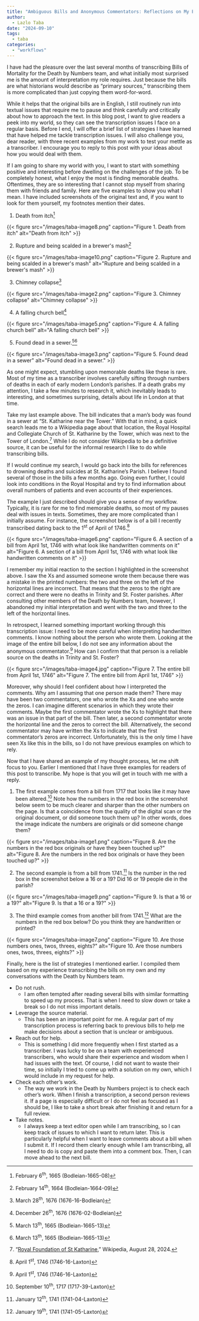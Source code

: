 ```yaml
---
title: "Ambiguous Bills and Anonymous Commentators: Reflections on My Experience Transcribing the Bills of Mortality"
author:
  - Lazlo Taba
date: "2024-09-10"
tags:
  - taba
categories:
  - "workflows"
---
```


I have had the pleasure over the last several months of transcribing Bills of Mortality for the Death by Numbers team, and what initially most surprised me is the amount of interpretation my role requires. Just because the bills are what historians would describe as “primary sources,” transcribing them is more complicated than just copying them word-for-word.

While it helps that the original bills are in English, I still routinely run into textual issues that require me to pause and think carefully and critically about how to approach the text. In this blog post, I want to give readers a peek into my world, so they can see the transcription issues I face on a regular basis. Before I end, I will offer a brief list of strategies I have learned that have helped me tackle transcription issues. I will also challenge you, dear reader, with three recent examples from my work to test your mettle as a transcriber. I encourage you to reply to this post with your ideas about how you would deal with them.

If I am going to share my world with you, I want to start with something positive and interesting before dwelling on the challenges of the job. To be completely honest, what I enjoy the most is finding memorable deaths. Oftentimes, they are so interesting that I cannot stop myself from sharing them with friends and family. Here are five examples to show you what I mean. I have included screenshots of the original text and, if you want to look for them yourself, my footnotes mention their dates.

1. Death from itch[^1]

{{< figure src="/images/taba-image8.png" caption="Figure 1. Death from itch" alt="Death from itch" >}}

2. Rupture and being scalded in a brewer's mash[^2]

{{< figure src="/images/taba-image10.png" caption="Figure 2. Rupture and being scalded in a brewer's mash" alt="Rupture and being scalded in a brewer's mash" >}}

3. Chimney collapse[^3]

{{< figure src="/images/taba-image2.png" caption="Figure 3. Chimney collapse" alt="Chimney collapse" >}}

4. A falling church bell[^4]

{{< figure src="/images/taba-image5.png" caption="Figure 4. A falling church bell" alt="A falling church bell" >}}

5. Found dead in a sewer.[^6][^7]

{{< figure src="/images/taba-image3.png" caption="Figure 5. Found dead in a sewer" alt="Found dead in a sewer." >}}

As one might expect, stumbling upon memorable deaths like these is rare. Most of my time as a transcriber involves carefully sifting through numbers of deaths in each of early modern London’s parishes. If a death grabs my attention, I take a few minutes to research it, which inevitably leads to interesting, and sometimes surprising, details about life in London at that time.

Take my last example above. The bill indicates that a man’s body was found in a sewer at “St. Katharine near the Tower.” With that in mind, a quick search leads me to a Wikipedia page about that location, the Royal Hospital and Collegiate Church of St. Katharine by the Tower, which was next to the Tower of London.[^8] While I do not consider Wikipedia to be a definitive source, it can be useful for the informal research I like to do while transcribing bills.

If I would continue my search, I would go back into the bills for references to drowning deaths and suicides at St. Katharine’s Parish. I believe I found several of those in the bills a few months ago. Going even further, I could look into conditions in the Royal Hospital and try to find information about overall numbers of patients and even accounts of their experiences.

The example I just described should give you a sense of my workflow. Typically, it is rare for me to find memorable deaths, so most of my pauses deal with issues in texts. Sometimes, they are more complicated than I initially assume. For instance, the screenshot below is of a bill I recently transcribed dating back to the 1<sup>st</sup> of April of 1746.[^9]

{{< figure src="/images/taba-image6.png" caption="Figure 6. A section of a bill from April 1st, 1746 with what look like handwritten comments on it" alt="Figure 6. A section of a bill from April 1st, 1746 with what look like handwritten comments on it" >}}

I remember my initial reaction to the section I highlighted in the screenshot above. I saw the Xs and assumed someone wrote them because there was a mistake in the printed numbers: the two and three on the left of the horizontal lines are incorrect. That means that the zeros to the right are correct and there were no deaths in Trinity and St. Foster parishes. After consulting other members of the Death by Numbers team, however, I abandoned my initial interpretation and went with the two and three to the left of the horizontal lines.

In retrospect, I learned something important working through this transcription issue: I need to be more careful when interpreting handwritten comments. I know nothing about the person who wrote them. Looking at the image of the entire bill below, I do not see any information about the anonymous commentator.[^10] How can I confirm that that person is a reliable source on the deaths in Trinity and St. Foster?

{{< figure src="/images/taba-image4.jpg" caption="Figure 7. The entire bill from April 1st, 1746" alt="Figure 7. The entire bill from April 1st, 1746" >}}

Moreover, why should I feel confident about how I interpreted the comments. Why am I assuming that one person made them? There may have been two commentators, one who wrote the Xs and one who wrote the zeros. I can imagine different scenarios in which they wrote their comments. Maybe the first commentator wrote the Xs to highlight that there was an issue in that part of the bill. Then later, a second commentator wrote the horizontal line and the zeros to correct the bill. Alternatively, the second commentator may have written the Xs to indicate that the first commentator’s zeros are incorrect. Unfortunately, this is the only time I have seen Xs like this in the bills, so I do not have previous examples on which to rely.

Now that I have shared an example of my thought process, let me shift focus to you. Earlier I mentioned that I have three examples for readers of this post to transcribe. My hope is that you will get in touch with me with a reply.

1. The first example comes from a bill from 1717 that looks like it may have been altered.[^11] Note how the numbers in the red box in the screenshot below seem to be much clearer and sharper than the other numbers on the page. Is that a coincidence from the quality of the digital scan or the original document, or did someone touch them up? In other words, does the image indicate the numbers are originals or did someone change them?

{{< figure src="/images/taba-image1.png" caption="Figure 8. Are the numbers in the red box originals or have they been touched up?" alt="Figure 8. Are the numbers in the red box originals or have they been touched up?" >}}

2. The second example is from a bill from 1741.[^12] Is the number in the red box in the screenshot below a 16 or a 19? Did 16 or 19 people die in the parish?

{{< figure src="/images/taba-image9.png" caption="Figure 9. Is that a 16 or a 19?" alt="Figure 9. Is that a 16 or a 19?" >}}

3. The third example comes from another bill from 1741.[^13] What are the numbers in the red box below? Do you think they are handwritten or printed?

{{< figure src="/images/taba-image7.png" caption="Figure 10. Are those numbers ones, twos, threes, eights?" alt="Figure 10. Are those numbers ones, twos, threes, eights?" >}}

Finally, here is the list of strategies I mentioned earlier. I compiled them based on my experience transcribing the bills on my own and my conversations with the Death by Numbers team.

- Do not rush.
  - I am often tempted after reading several bills with similar formatting to speed up my process. That is when I need to slow down or take a break so I do not miss important details.
- Leverage the source material.
  - This has been an important point for me. A regular part of my transcription process is referring back to previous bills to help me make decisions about a section that is unclear or ambiguous.
- Reach out for help.
  - This is something I did more frequently when I first started as a transcriber. I was lucky to be on a team with experienced transcribers, who would share their experience and wisdom when I had issues with the text. Of course, I did not want to waste their time, so initially I tried to come up with a solution on my own, which I would include in my request for help.
- Check each other’s work.
  - The way we work in the Death by Numbers project is to check each other’s work. When I finish a transcription, a second person reviews it. If a page is especially difficult or I do not feel as focused as I should be, I like to take a short break after finishing it and return for a full review.
- Take notes.
  - I always keep a text editor open while I am transcribing, so I can keep track of issues to which I want to return later. This is particularly helpful when I want to leave comments about a bill when I submit it. If I record them clearly enough while I am transcribing, all I need to do is copy and paste them into a comment box. Then, I can move ahead to the next bill.

[^1]: February 6<sup>th</sup>, 1665 (Bodleian-1665-08)
[^2]: February 14<sup>th</sup>, 1664 (Bodleian-1664-09)
[^3]: March 28<sup>th</sup>, 1676 (1676-16-Bodleian)
[^4]: December 26<sup>th</sup>, 1676 (1676-02-Bodleian)
[^5]: December 26<sup>th</sup>, 1676 (1676-02-Bodleian)
[^6]: March 13<sup>th</sup>, 1665 (Bodleian-1665-13)
[^7]: March 13<sup>th</sup>, 1665 (Bodleian-1665-13)
[^8]: “[Royal Foundation of St Katharine](https://en.wikipedia.org/wiki/Royal_Foundation_of_St_Katharine#References.),” Wikipedia, August 28, 2024.
[^9]: April 1<sup>st</sup>, 1746 (1746-16-Laxton)
[^10]: April 1<sup>st</sup>, 1746 (1746-16-Laxton)
[^11]: September 10<sup>th</sup>, 1717 (1717-39-Laxton)
[^12]: January 12<sup>th</sup>, 1741 (1741-04-Laxton)
[^13]: January 19<sup>th</sup>, 1741 (1741-05-Laxton)
